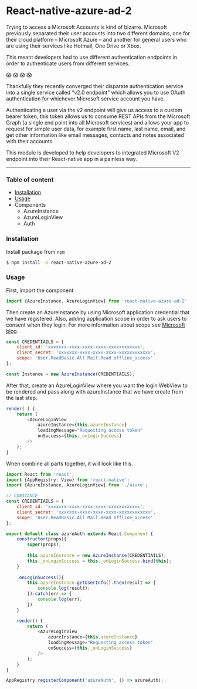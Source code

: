 # React-native-azure-ad-2
Trying to access a Microsoft Accounts is kind of bizarre. Microsoft previously separated their user accounts into two different domains, one for their cloud platform –  Microsoft Azure – and another for general users who are using their services like Hotmail, One Drive or Xbox.

This meant developers had to use different authentication endpoints in order to authenticate users from different services.

:scream: :scream: :scream: :scream:

Thankfully they recently converged their disparate authentication service into a single service called “v2.0 endpoint” which allows you to use OAuth authentication for whichever Microsoft service account you have.

Authenticating a user via the v2 endpoint will give us access to a custom bearer token, this token allows us to consume REST APIs from the Microsoft Graph (a single end point into all Microsoft services) and allows your app to request for simple user data, for example first name, last name, email, and get other information like email messages, contacts and notes associated with their accounts.

This module is developed to help developers to integrated Microsoft V2 endpoint into their React-native app in a painless way.
___

### Table of content
* [Installation](#installation)
* [Usage](#usage)
* Components
    * AzureInstance
    * AzureLoginView
    * Auth

### Installation
Install package from `npm`
```sh
$ npm install -s react-native-azure-ad-2
```

### Usage

First, import the component

```javascript
import {AzureInstance, AzureLoginView} from 'react-native-azure-ad-2'
```
Then create an AzureInstance by using Microsoft application credential that we have registered.  Also, adding application scope in order to ask users to consent when they login. For more information about scope see [Microsoft blog](https://azure.microsoft.com/en-us/documentation/articles/active-directory-v2-scopes/).
```javascript
const CREDENTIAILS = {
    client_id: 'xxxxxxx-xxxx-xxxx-xxxx-xxxxxxxxxxxx',
    client_secret: 'xxxxxxx-xxxx-xxxx-xxxx-xxxxxxxxxxxx',
    scope: 'User.ReadBasic.All Mail.Read offline_access'
};

const Instance = new AzureInstance(CREDENTIAILS);
```
After that, create an AzureLoginView where you want the login WebView to be rendered and pass along with azureInstance that we have create from the last step.

```javascript
render( ) {
    return (
        <AzureLoginView
            azureInstance={this.azureInstance}
            loadingMessage="Requesting access token"
            onSuccess={this._onLoginSuccess}
        />
    );
}
```
When combine all parts together, it will look like this.

```javascript
import React from 'react';
import {AppRegistry, View} from 'react-native';
import {AzureInstance, AzureLoginView} from './azure';

// CONSTANCE
const CREDENTIAILS = {
    client_id: 'xxxxxxx-xxxx-xxxx-xxxx-xxxxxxxxxxxx',
    client_secret: 'xxxxxxx-xxxx-xxxx-xxxx-xxxxxxxxxxxx',
    scope: 'User.ReadBasic.All Mail.Read offline_access'
};

export default class azureAuth extends React.Component {
	constructor(props){
		super(props);
		
		this.azureInstance = new AzureInstance(CREDENTIAILS);
		this._onLoginSuccess = this._onLoginSuccess.bind(this);
	}
	
	_onLoginSuccess(){
		this.azureInstance.getUserInfo().then(result => {
			console.log(result);
		}).catch(err => {
			console.log(err);
		})
	}

    render() {
        return (
            <AzureLoginView
            	azureInstance={this.azureInstance}
            	loadingMessage="Requesting access token"
            	onSuccess={this._onLoginSuccess}
            />
        );
    }
}

AppRegistry.registerComponent('azureAuth', () => azureAuth);
```
